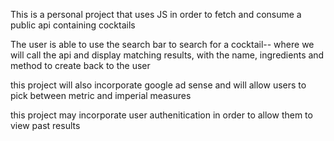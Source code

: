 This is a personal project that uses JS in order to fetch and consume a public api containing cocktails

The user is able to use the search bar to search for a cocktail-- where we will call the api and display matching results, with the name, ingredients and method to create back to the user

this project will also incorporate google ad sense and will allow users to pick between metric and imperial measures

this project may incorporate user authenitication in order to allow them to view past results